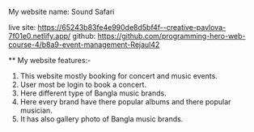 My website name: Sound Safari

live site: https://65243b83fe4e990de8d5bf4f--creative-pavlova-7f01e0.netlify.app/
github: https://github.com/programming-hero-web-course-4/b8a9-event-management-Rejaul42

** My website features:-

1. This website mostly booking for concert and music events.
2. User most be login to book a concert.
3. Here different type of Bangla music brands.
4. Here every brand have there popular albums and there popular musician.
5. It has also gallery photo of Bangla music brands.